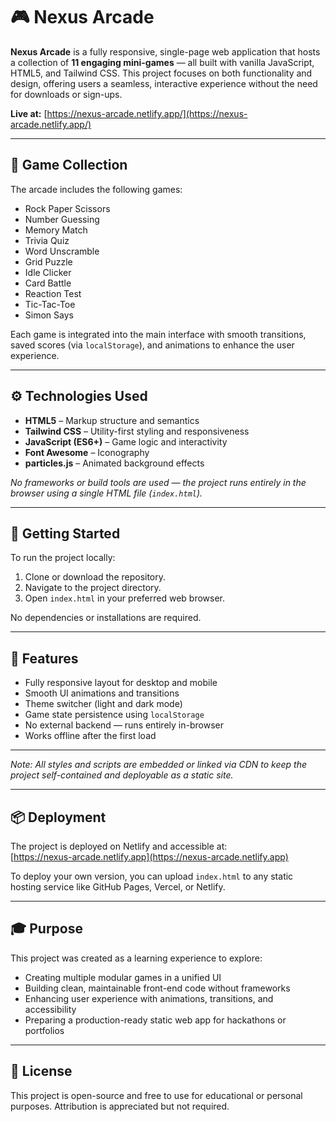 # 🎮 Nexus Arcade

**Nexus Arcade** is a fully responsive, single-page web application that hosts a collection of **11 engaging mini-games** — all built with vanilla JavaScript, HTML5, and Tailwind CSS. This project focuses on both functionality and design, offering users a seamless, interactive experience without the need for downloads or sign-ups.

**Live at:** [https://nexus-arcade.netlify.app/](https://nexus-arcade.netlify.app/)

---

## 🧩 Game Collection

The arcade includes the following games:

- Rock Paper Scissors  
- Number Guessing  
- Memory Match  
- Trivia Quiz  
- Word Unscramble  
- Grid Puzzle  
- Idle Clicker  
- Card Battle  
- Reaction Test  
- Tic-Tac-Toe  
- Simon Says  

Each game is integrated into the main interface with smooth transitions, saved scores (via `localStorage`), and animations to enhance the user experience.

---

## ⚙️ Technologies Used

- **HTML5** – Markup structure and semantics  
- **Tailwind CSS** – Utility-first styling and responsiveness  
- **JavaScript (ES6+)** – Game logic and interactivity  
- **Font Awesome** – Iconography  
- **particles.js** – Animated background effects  

_No frameworks or build tools are used — the project runs entirely in the browser using a single HTML file (`index.html`)._

---

## 🚀 Getting Started

To run the project locally:

1. Clone or download the repository.  
2. Navigate to the project directory.  
3. Open `index.html` in your preferred web browser.  

No dependencies or installations are required.

---

## 🎯 Features

- Fully responsive layout for desktop and mobile  
- Smooth UI animations and transitions  
- Theme switcher (light and dark mode)  
- Game state persistence using `localStorage`  
- No external backend — runs entirely in-browser  
- Works offline after the first load  

---

*Note: All styles and scripts are embedded or linked via CDN to keep the project self-contained and deployable as a static site.*

---

## 📦 Deployment

The project is deployed on Netlify and accessible at:  
[https://nexus-arcade.netlify.app](https://nexus-arcade.netlify.app)

To deploy your own version, you can upload `index.html` to any static hosting service like GitHub Pages, Vercel, or Netlify.

---

## 🎓 Purpose

This project was created as a learning experience to explore:

- Creating multiple modular games in a unified UI  
- Building clean, maintainable front-end code without frameworks  
- Enhancing user experience with animations, transitions, and accessibility  
- Preparing a production-ready static web app for hackathons or portfolios  

---

## 📄 License

This project is open-source and free to use for educational or personal purposes. Attribution is appreciated but not required.
